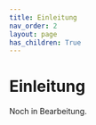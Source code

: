 ```yaml
---
title: Einleitung
nav_order: 2
layout: page
has_children: True
---
```


# Einleitung

Noch in Bearbeitung.
